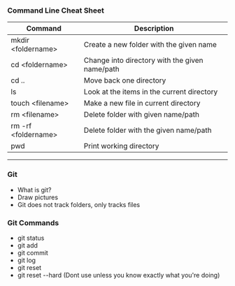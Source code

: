 ### Command Line Cheat Sheet

| Command | Description |
| ----------- | ----------- |
| mkdir \<foldername> | Create a new folder with the given name |
| cd \<foldername> | Change into directory with the given name/path |
| cd .. | Move back one directory |
| ls | Look at the items in the current directory |
| touch \<filename> | Make a new file in current directory |
| rm \<filename> | Delete folder with given name/path |
| rm -rf \<foldername> | Delete folder with the given name/path |
| pwd | Print working directory |

---

### Git
 * What is git? 
 * Draw pictures 
 * Git does not track folders, only tracks files


### Git Commands

  * git status
  * git add 
  * git commit 
  * git log 
  * git reset 
  * git reset --hard (Dont use unless you know exactly what you're doing)
